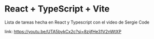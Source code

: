 # React + TypeScript + Vite

Lista de tareas hecha en React y Typescript con el video de Sergie Code

 link: https://youtu.be/UTA5bykCx2c?si=8zijfHe31V2nWtXP
